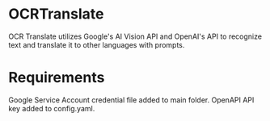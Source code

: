 # OCRTranslate
OCR Translate utilizes Google's AI Vision API and OpenAI's API to recognize text and translate it to other languages with prompts.

# Requirements
Google Service Account credential file added to main folder.
OpenAPI API key added to config.yaml.
